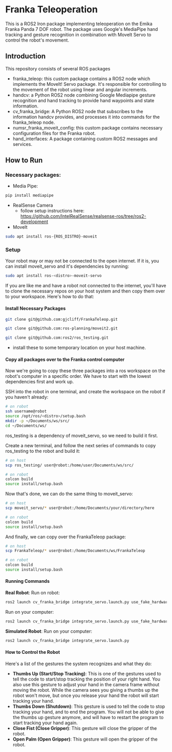 # Franka Teleoperation

This is a ROS2 Iron package implementing teleoperation on the Emika Franka Panda
7 DOF robot. The package uses Google's MediaPipe hand tracking and gesture
recognition in combination with MoveIt Servo to control the robot's movement.

## Introduction
This repository consists of several ROS packages
- franka_teleop: this custom package contains a ROS2 node which implements the
MoveIt! Servo package. It's responsible for controlling to the movement of the robot
using linear and angular increments.
- handcv: a Python ROS2 node combining Google Mediapipe gesture recognition and
hand tracking to provide hand waypoints and state information.
- cv_franka_bridge: A Python ROS2 node that subscribes to the information handcv
provides, and processes it into commands for the franka_teleop node.
- numsr_franka_moveit_config: this custom package contains necessary configuration
files for the Franka robot.
- hand_interfaces: A package containing custom ROS2 messages and services.

## How to Run
### Necessary packages:
* Media Pipe:
```sh
pip install mediapipe
```
* RealSense Camera
    * follow setup instructions here: https://github.com/IntelRealSense/realsense-ros/tree/ros2-development
* MoveIt
```sh
sudo apt install ros-{ROS_DISTRO}-moveit
```

### Setup
Your robot may or may not be connected to the open internet. If it is, you can install
moveit_servo and it's dependencies by running:
```sh
sudo apt install ros-<distro>-moveit-servo
```
If you are like me and have a robot not connected to the internet, you'll have to
clone the necessary repos on your host system and then copy them over to your
workspace. Here's how to do that:
#### Install Necessary Packages
```sh
git clone git@github.com:gjcliff/FrankaTeleop.git
```
```sh
git clone git@github.com:ros-planning/moveit2.git
```
```sh
git clone git@github.com:ros2/ros_testing.git
```
* install these to some temporary location on your host machine.

#### Copy all packages over to the Franka control computer
Now we're going to copy these three packages into a ros workspace on the robot's
computer in a specific order. We have to start with the lowest dependencies first
and work up.

SSH into the robot in one terminal, and create the workspace on the robot if you
haven't already:
```sh
# on robot
ssh username@robot
source /opt/ros/<distro>/setup.bash
mkdir -p ~/Documents/ws/src/
cd ~/Documents/ws/
```
ros_testing is a dependency of moveit_servo, so we need to build it first.

Create a new terminal, and follow the next series of commands to copy
ros_testing to the robot and build it:
```sh
# on host
scp ros_testing/ user@robot:/home/user/Documents/ws/src/
```
```sh
# on robot
colcon build
source install/setup.bash
```
Now that's done, we can do the same thing to moveit_servo:
```sh
# on host
scp moveit_servo/* user@robot:/home/Documents/your/directory/here
```
```sh
# on robot
colcon build
source install/setup.bash
```
And finally, we can copy over the FrankaTeleop package:
```sh
# on host
scp FrankaTeleop/* user@robot:/home/Documents/ws/FrankaTeleop
```
```sh
# on robot
colcon build
source install/setup.bash
```
#### Running Commands
**Real Robot**:
Run on robot:
```sh
ros2 launch cv_franka_bridge integrate_servo.launch.py use_fake_hardware:=false use_rviz:=false robot_ip:=panda0.robot use_realsense:=false run_franka_teleop:=true
```

Run on your computer:
```sh
ros2 launch cv_franka_bridge integrate_servo.launch.py use_fake_hardware:=false use_rviz:=true robot_ip:=panda0.robot use_realsense:=true run_franka_teleop:=false
```

**Simulated Robot**:
Run on your computer:
```sh
ros2 launch cv_franka_bridge integrate_servo.launch.py
```

#### How to Control the Robot
Here's a list of the gestures the system recognizes and what they do:
* **Thumbs Up (Start/Stop Tracking)**: This is one of the gestures used to tell the code to start/stop
tracking the position of your right hand. You also use this gesture to adjust
your hand in the camera frame without moving the robot. While the camera sees
you giving a thumbs up the robot won't move, but once you release your hand
the robot will start tracking your hand.
* **Thumbs Down (Shutdown)**: This gesture is used to tell the code to stop tracking your hand,
and to end the program. You will not be able to give the thumbs up gesture
anymore, and will have to restart the program to start tracking your hand again.
* **Close Fist (Close Gripper)**: This gesture will close the gripper of the robot.
* **Open Palm (Open Gripper)**: This gesture will open the gripper of the robot.
